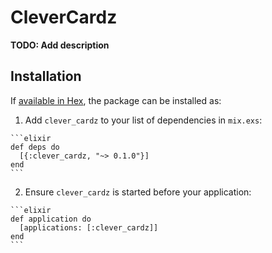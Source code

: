 # CleverCardz

**TODO: Add description**

## Installation

If [available in Hex](https://hex.pm/docs/publish), the package can be installed as:

  1. Add `clever_cardz` to your list of dependencies in `mix.exs`:

    ```elixir
    def deps do
      [{:clever_cardz, "~> 0.1.0"}]
    end
    ```

  2. Ensure `clever_cardz` is started before your application:

    ```elixir
    def application do
      [applications: [:clever_cardz]]
    end
    ```

